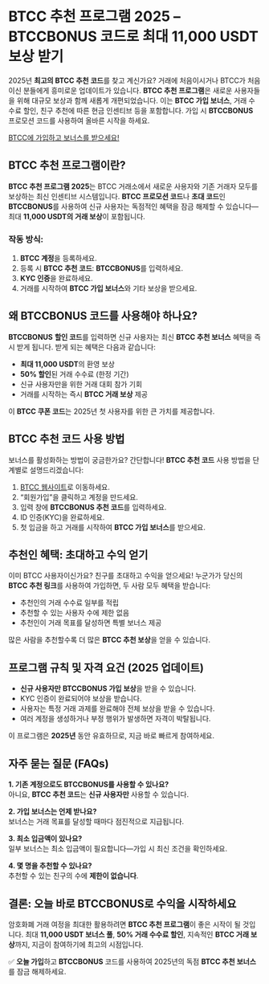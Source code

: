 <h1>BTCC 추천 프로그램 2025 – BTCCBONUS 코드로 최대 11,000 USDT 보상 받기</h1>
</header>

<section>
  <p>2025년 <strong>최고의 BTCC 추천 코드</strong>를 찾고 계신가요? 거래에 처음이시거나 BTCC가 처음이신 분들에게 흥미로운 업데이트가 있습니다. <strong>BTCC 추천 프로그램</strong>은 새로운 사용자들을 위해 대규모 보상과 함께 새롭게 개편되었습니다. 이는 <strong>BTCC 가입 보너스</strong>, 거래 수수료 할인, 친구 추천에 따른 현금 인센티브 등을 포함합니다. 가입 시 <strong>BTCCBONUS</strong> 프로모션 코드를 사용하여 올바른 시작을 하세요.</p>
</section>
<a href="https://partner.btcc.com/us/c/BTCCBONUS/9303" target="_blank">BTCC에 가입하고 보너스를 받으세요!</a>

<section>
  <h2>BTCC 추천 프로그램이란?</h2>
  <p><strong>BTCC 추천 프로그램 2025</strong>는 BTCC 거래소에서 새로운 사용자와 기존 거래자 모두를 보상하는 최신 인센티브 시스템입니다. <strong>BTCC 프로모션 코드</strong>나 <strong>초대 코드</strong>인 <strong>BTCCBONUS</strong>를 사용하여 신규 사용자는 독점적인 혜택을 잠금 해제할 수 있습니다—최대 <strong>11,000 USDT의 거래 보상</strong>이 포함됩니다.</p>

  <h3>작동 방식:</h3>
  <ol>
    <li><strong>BTCC 계정</strong>을 등록하세요.</li>
    <li>등록 시 <strong>BTCC 추천 코드</strong>: <strong>BTCCBONUS</strong>를 입력하세요.</li>
    <li><strong>KYC 인증</strong>을 완료하세요.</li>
    <li>거래를 시작하여 <strong>BTCC 가입 보너스</strong>와 기타 보상을 받으세요.</li>
  </ol>
</section>

<section>
  <h2>왜 BTCCBONUS 코드를 사용해야 하나요?</h2>
  <p><strong>BTCCBONUS</strong> <strong>할인 코드</strong>를 입력하면 신규 사용자는 최신 <strong>BTCC 추천 보너스</strong> 혜택을 즉시 받게 됩니다. 받게 되는 혜택은 다음과 같습니다:</p>
  <ul>
    <li><strong>최대 11,000 USDT</strong>의 환영 보상</li>
    <li><strong>50% 할인</strong>된 거래 수수료 (한정 기간)</li>
    <li>신규 사용자만을 위한 거래 대회 참가 기회</li>
    <li>거래를 시작하는 즉시 <strong>BTCC 거래 보상</strong> 제공</li>
  </ul>
  <p>이 <strong>BTCC 쿠폰 코드</strong>는 2025년 첫 사용자를 위한 큰 가치를 제공합니다.</p>
</section>

<section>
  <h2>BTCC 추천 코드 사용 방법</h2>
  <p>보너스를 활성화하는 방법이 궁금한가요? 간단합니다! <strong>BTCC 추천 코드</strong> 사용 방법을 단계별로 설명드리겠습니다:</p>
  <ol>
    <li><a href="https://www.btcc.com" target="_blank" rel="noopener noreferrer">BTCC 웹사이트</a>로 이동하세요.</li>
    <li>“회원가입”을 클릭하고 계정을 만드세요.</li>
    <li>입력 창에 <strong>BTCCBONUS 추천 코드</strong>를 입력하세요.</li>
    <li>ID 인증(KYC)을 완료하세요.</li>
    <li>첫 입금을 하고 거래를 시작하여 <strong>BTCC 가입 보너스</strong>를 받으세요.</li>
  </ol>
</section>

<section>
  <h2>추천인 혜택: 초대하고 수익 얻기</h2>
  <p>이미 BTCC 사용자이신가요? 친구를 초대하고 수익을 얻으세요! 누군가가 당신의 <strong>BTCC 추천 링크</strong>를 사용하여 가입하면, 두 사람 모두 혜택을 받습니다:</p>
  <ul>
    <li>추천인의 거래 수수료 일부를 적립</li>
    <li>추천할 수 있는 사용자 수에 제한 없음</li>
    <li>추천인이 거래 목표를 달성하면 특별 보너스 제공</li>
  </ul>
  <p>많은 사람을 추천할수록 더 많은 <strong>BTCC 추천 보상</strong>을 얻을 수 있습니다.</p>
</section>

<section>
  <h2>프로그램 규칙 및 자격 요건 (2025 업데이트)</h2>
  <ul>
    <li><strong>신규 사용자만</strong> <strong>BTCCBONUS 가입 보상</strong>을 받을 수 있습니다.</li>
    <li>KYC 인증이 완료되어야 보상을 받습니다.</li>
    <li>사용자는 특정 거래 과제를 완료해야 전체 보상을 받을 수 있습니다.</li>
    <li>여러 계정을 생성하거나 부정 행위가 발생하면 자격이 박탈됩니다.</li>
  </ul>
  <p>이 프로그램은 <strong>2025년</strong> 동안 유효하므로, 지금 바로 빠르게 참여하세요.</p>
</section>

<section>
  <h2>자주 묻는 질문 (FAQs)</h2>
  <p><strong>1. 기존 계정으로도 BTCCBONUS를 사용할 수 있나요?</strong><br>
  아니요, <strong>BTCC 추천 코드</strong>는 <strong>신규 사용자만</strong> 사용할 수 있습니다.</p>
  <p><strong>2. 가입 보너스는 언제 받나요?</strong><br>
  보너스는 거래 목표를 달성할 때마다 점진적으로 지급됩니다.</p>

  <p><strong>3. 최소 입금액이 있나요?</strong><br>
  일부 보너스는 최소 입금액이 필요합니다—가입 시 최신 조건을 확인하세요.</p>

  <p><strong>4. 몇 명을 추천할 수 있나요?</strong><br>
  추천할 수 있는 친구의 수에 <strong>제한이 없습니다</strong>.</p>
</section>

<section>
  <h2>결론: 오늘 바로 BTCCBONUS로 수익을 시작하세요</h2>
  <p>암호화폐 거래 여정을 최대한 활용하려면 <strong>BTCC 추천 프로그램</strong>이 좋은 시작이 될 것입니다. 최대 <strong>11,000 USDT 보너스 풀</strong>, <strong>50% 거래 수수료 할인</strong>, 지속적인 <strong>BTCC 거래 보상</strong>까지, 지금이 참여하기에 최고의 시점입니다.</p>
  <p>✅ <strong>오늘 가입</strong>하고 <strong>BTCCBONUS</strong> 코드를 사용하여 2025년의 독점 <strong>BTCC 추천 보너스</strong>를 잠금 해제하세요.</p>
</section>
</body>
</html>
